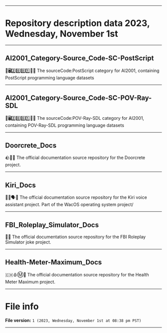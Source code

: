 
***

# Repository description data 2023, Wednesday, November 1st

---

## AI2001_Category-Source_Code-SC-PostScript

🧠️🖥️2️⃣️0️⃣️0️⃣️1️⃣️💾️📜️ The sourceCode:PostScript category for AI2001, containing PostScript programming language datasets

---

## AI2001_Category-Source_Code-SC-POV-Ray-SDL

🧠️🖥️2️⃣️0️⃣️0️⃣️1️⃣️💾️📜️ The sourceCode:POV-Ray-SDL category for AI2001, containing POV-Ray-SDL programming language datasets

---

## Doorcrete_Docs

🪨️🚪️📖️ The official documentation source repository for the Doorcrete project.

---

## Kiri_Docs

🍏️⛰️🗣️📖️ The official documentation source repository for the Kiri voice assistant project. Part of the WacOS operating system project/

---

## FBI_Roleplay_Simulator_Docs

🚨️📖️ The official documentation source repository for the FBI Roleplay Simulator joke project.

---

## Health-Meter-Maximum_Docs

🇨🇭️🩸️Ⓜ️📖️ The official documentation source repository for the Health Meter Maximum project.

***

# File info

**File version:** `1 (2023, Wednesday, November 1st at 08:38 pm PST)`

***


